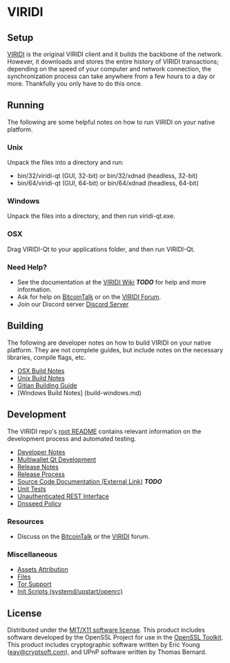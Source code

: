 VIRIDI
=====================

Setup
---------------------
[VIRIDI](http://xdna.io/wallet) is the original VIRIDI client and it builds the backbone of the network. However, it downloads and stores the entire history of VIRIDI transactions; depending on the speed of your computer and network connection, the synchronization process can take anywhere from a few hours to a day or more. Thankfully you only have to do this once.

Running
---------------------
The following are some helpful notes on how to run VIRIDI on your native platform.

### Unix

Unpack the files into a directory and run:

- bin/32/viridi-qt (GUI, 32-bit) or bin/32/xdnad (headless, 32-bit)
- bin/64/viridi-qt (GUI, 64-bit) or bin/64/xdnad (headless, 64-bit)

### Windows

Unpack the files into a directory, and then run viridi-qt.exe.

### OSX

Drag VIRIDI-Qt to your applications folder, and then run VIRIDI-Qt.

### Need Help?

* See the documentation at the [VIRIDI Wiki](https://en.xdna.io/wiki/Main_Page) ***TODO***
for help and more information.
* Ask for help on [BitcoinTalk](https://bitcointalk.org) or on the [VIRIDI Forum](http://forum.xdna.io/).
* Join our Discord server [Discord Server](https://discord.gg/S9adMgS)

Building
---------------------
The following are developer notes on how to build VIRIDI on your native platform. They are not complete guides, but include notes on the necessary libraries, compile flags, etc.

- [OSX Build Notes](build-osx.md)
- [Unix Build Notes](build-unix.md)
- [Gitian Building Guide](gitian-building.md)
- [Windows Build Notes] (build-windows.md)

Development
---------------------
The VIRIDI repo's [root README](https://github.com/VIRIDI-Core/VIRIDI/blob/master/README.md) contains relevant information on the development process and automated testing.

- [Developer Notes](developer-notes.md)
- [Multiwallet Qt Development](multiwallet-qt.md)
- [Release Notes](release-notes.md)
- [Release Process](release-process.md)
- [Source Code Documentation (External Link)](https://dev.visucore.com/bitcoin/doxygen/) ***TODO***
- [Unit Tests](unit-tests.md)
- [Unauthenticated REST Interface](REST-interface.md)
- [Dnsseed Policy](dnsseed-policy.md)


### Resources

* Discuss on the [BitcoinTalk](https://bitcointalk.org/index.php?topic=1262920.0) or the [VIRIDI](http://forum.xdna.io/) forum.

### Miscellaneous
- [Assets Attribution](assets-attribution.md)
- [Files](files.md)
- [Tor Support](tor.md)
- [Init Scripts (systemd/upstart/openrc)](init.md)

License
---------------------
Distributed under the [MIT/X11 software license](http://www.opensource.org/licenses/mit-license.php).
This product includes software developed by the OpenSSL Project for use in the [OpenSSL Toolkit](https://www.openssl.org/). This product includes
cryptographic software written by Eric Young ([eay@cryptsoft.com](mailto:eay@cryptsoft.com)), and UPnP software written by Thomas Bernard.
